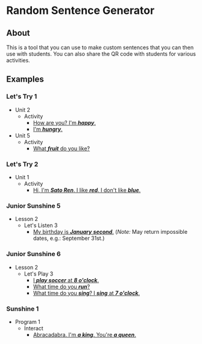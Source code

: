 # Random Sentence Generator

## About

This is a tool that you can use to make custom sentences that you can then use with students. You can also share the QR code with students for various activities.

## Examples

### Let's Try 1

* Unit 2
  * Activity
    * [How are you? I'm ***happy***.](https://altivities.earthiverse.ca/sentences/?sentence=How%20are%20you?%0AI%27m%20%E2%91%A0.&1_wordlist=../wordlists/General/emotions.json)
    * [I'm ***hungry***.](https://altivities.earthiverse.ca/sentences/?sentence=I%27m%20%E2%91%A0.&1_wordlist=../wordlists/General/emotions.json)
* Unit 5
  * Activity
    * [What ***fruit*** do you like?](http://localhost:8080/sentences/?sentence=What%20%E2%91%A0%20do%20you%20like?&1_wordlist=../wordlists/General/categories.json)

### Let's Try 2

* Unit 1
  * Activity
    * [Hi, I'm ***Sato Ren***. I like ***red***. I don't like ***blue***.](https://altivities.earthiverse.ca/sentences/?sentence=Hi.%20I%27m%20%E2%91%A0.%0AI%20like%20%E2%91%A1.%20I%20don%27t%20like%20%E2%9D%B7.&1_wordlist=../wordlists/General/names.json&2_wordlist=../wordlists/General/colors.json)

### Junior Sunshine 5

* Lesson 2
  * Let's Listen 3
    * [My birthday is ***January*** ***second***.](https://altivities.earthiverse.ca/sentences/?sentence=My%20birthday%20is%20%E2%91%A0%20%E2%91%A1.&1_wordlists=../wordlists/General/months.json&2_wordlist=../wordlists/General/ordinals.json) (*Note:* May return impossible dates, e.g.: September 31st.)

### Junior Sunshine 6

* Lesson 2
  * Let's Play 3
    * [I ***play soccer*** at ***8 o'clock***.](https://earthiverse.github.io/altivities/sentences/?sentence=I%20%E2%80%A2%20at%20%E2%80%A2.&1_wordlists=../wordlists/General/verbs.json,../wordlists/General/verbs_sports.json&1_ignore=jump&2_wordlist=../wordlists/General/time.json)
    * [What time do you ***run***?](http://localhost:8080/sentences/?sentence=What%20time%20do%20you%20%E2%91%A0?&1_wordlists=../wordlists/General/verbs.json,../wordlists/General/verbs_sports.json&1_ignore=jump)
    * [What time do you ***sing***? I ***sing*** at ***7 o'clock***.](https://earthiverse.github.io/altivities/sentences/?sentence=What%20time%20do%20you%20%E2%91%A0?%0AI%20%E2%91%A0%20at%20%E2%91%A1.&1_wordlists=../wordlists/General/verbs.json,../wordlists/General/verbs_sports.json&1_ignore=jump&2_wordlist=../wordlists/General/time.json)

### Sunshine 1

* Program 1
  * Interact
    * [Abracadabra. I'm ***a king***. You're ***a queen***.](https://altivities.earthiverse.ca/sentences/?sentence=Abracadabra.%20I%27m%20%E2%91%A0.%20You%27re%20%E2%9D%B6.&1_wordlist=../wordlists/Sunshine1/program1_interact1.json)
